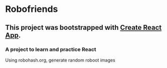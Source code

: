 # Robofriends

## This project was bootstrapped with [Create React App](https://github.com/facebook/create-react-app).

### A project to learn and practice React
Using robohash.org, generate random roboot images


